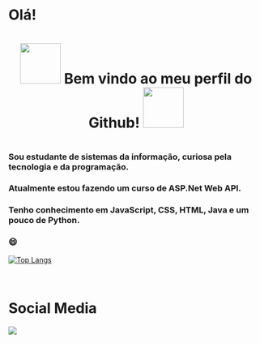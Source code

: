 # Olá!
<div> 
  <h1 align="center">
    <img src="https://media.giphy.com/media/jd6TVgsph6w7e/giphy.gif" width="80" height="80">
    Bem vindo ao meu perfil do Github! 
  <img src="https://media.giphy.com/media/6fScAIQR0P0xW/giphy.gif" width="80" height="80">
    
  
   <h1>
</div>

### Sou estudante de sistemas da informação, curiosa pela tecnologia e da programação. 

### Atualmente estou fazendo um curso de ASP.Net Web API.
### Tenho conhecimento em JavaScript, CSS, HTML, Java e um pouco de Python.
    

### 😄

  
  [![Top Langs](https://github-readme-stats.vercel.app/api/top-langs/?username=Viviane-Silva&layout=compact)](https://github.com/anuraghazra/github-readme-stats)

  
</br>

  <h1>Social Media</h1>
  <a href="https://www.linkedin.com/in/viviane-leite-da-silva-73348b67/" target="_blank"><img src="https://img.shields.io/badge/-LinkedIn-%230077B5?style=for-the-badge&logo=linkedin&logoColor=white"></a>
